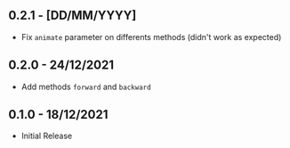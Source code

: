 ## 0.2.1 - [DD/MM/YYYY]

- Fix `animate` parameter on differents methods (didn't work as expected)

## 0.2.0 - 24/12/2021

- Add methods `forward` and `backward`

## 0.1.0 - 18/12/2021

- Initial Release